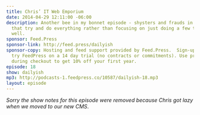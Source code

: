 ```yaml
---
title: Chris’ IT Web Emporium
date: 2014-04-29 12:11:00 -06:00
description: Another bee in my bonnet episode - shysters and frauds in the IT industry
  that try and do everything rather than focusing on just doing a few things really
  well.
sponsor: Feed.Press
sponsor-link: http://feed.press/dailyish
sponsor-copy: Hosting and feed support provided by Feed.Press.  Sign-up today and
  try FeedPress on a 14 day trial (no contracts or commitments). Use promo code "dailyish"
  during checkout to get 10% off your first year.
episode: 18
show: dailyish
mp3: http://podcasts-1.feedpress.co/10587/dailyish-18.mp3
layout: episode
---
```


<em>Sorry the show notes for this episode were removed because Chris got lazy when we moved to our new CMS</em>.

